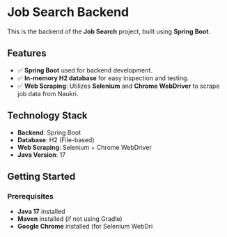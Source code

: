 # Job Search Backend

This is the backend of the **Job Search** project, built using **Spring Boot**.

## Features
- ✅ **Spring Boot** used for backend development.
- ✅ **In-memory H2 database** for easy inspection and testing.
- ✅ **Web Scraping**: Utilizes **Selenium** and **Chrome WebDriver** to scrape job data from Naukri.

## Technology Stack
- **Backend**: Spring Boot
- **Database**: H2 (File-based)
- **Web Scraping**: Selenium + Chrome WebDriver
- **Java Version**: 17

## Getting Started

### Prerequisites
- **Java 17** installed
- **Maven** installed (if not using Gradle)
- **Google Chrome** installed (for Selenium WebDri

